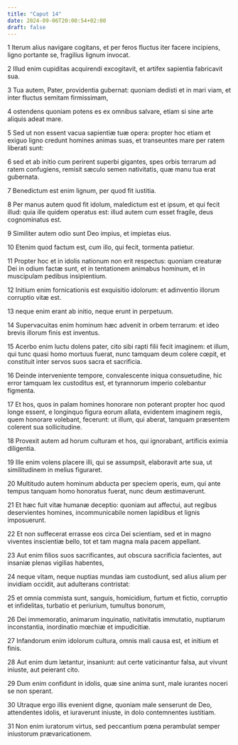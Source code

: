 ```yaml
---
title: "Caput 14"
date: 2024-09-06T20:00:54+02:00
draft: false
---
```



1 Iterum alius navigare cogitans, et per feros fluctus iter facere incipiens, ligno portante se, fragilius lignum invocat.

2 Illud enim cupiditas acquirendi excogitavit, et artifex sapientia fabricavit sua.

3 Tua autem, Pater, providentia gubernat: quoniam dedisti et in mari viam, et inter fluctus semitam firmissimam,

4 ostendens quoniam potens es ex omnibus salvare, etiam si sine arte aliquis adeat mare.

5 Sed ut non essent vacua sapientiæ tuæ opera: propter hoc etiam et exiguo ligno credunt homines animas suas, et transeuntes mare per ratem liberati sunt:

6 sed et ab initio cum perirent superbi gigantes, spes orbis terrarum ad ratem confugiens, remisit sæculo semen nativitatis, quæ manu tua erat gubernata.

7 Benedictum est enim lignum, per quod fit iustitia.

8 Per manus autem quod fit idolum, maledictum est et ipsum, et qui fecit illud: quia ille quidem operatus est: illud autem cum esset fragile, deus cognominatus est.

9 Similiter autem odio sunt Deo impius, et impietas eius.

10 Etenim quod factum est, cum illo, qui fecit, tormenta patietur.

11 Propter hoc et in idolis nationum non erit respectus: quoniam creaturæ Dei in odium factæ sunt, et in tentationem animabus hominum, et in muscipulam pedibus insipientium.

12 Initium enim fornicationis est exquisitio idolorum: et adinventio illorum corruptio vitæ est.

13 neque enim erant ab initio, neque erunt in perpetuum.

14 Supervacuitas enim hominum hæc advenit in orbem terrarum: et ideo brevis illorum finis est inventus.

15 Acerbo enim luctu dolens pater, cito sibi rapti filii fecit imaginem: et illum, qui tunc quasi homo mortuus fuerat, nunc tamquam deum colere cœpit, et constituit inter servos suos sacra et sacrificia.

16 Deinde interveniente tempore, convalescente iniqua consuetudine, hic error tamquam lex custoditus est, et tyrannorum imperio colebantur figmenta.

17 Et hos, quos in palam homines honorare non poterant propter hoc quod longe essent, e longinquo figura eorum allata, evidentem imaginem regis, quem honorare volebant, fecerunt: ut illum, qui aberat, tanquam præsentem colerent sua sollicitudine.

18 Provexit autem ad horum culturam et hos, qui ignorabant, artificis eximia diligentia.

19 Ille enim volens placere illi, qui se assumpsit, elaboravit arte sua, ut similitudinem in melius figuraret.

20 Multitudo autem hominum abducta per speciem operis, eum, qui ante tempus tanquam homo honoratus fuerat, nunc deum æstimaverunt.

21 Et hæc fuit vitæ humanæ deceptio: quoniam aut affectui, aut regibus deservientes homines, incommunicabile nomen lapidibus et lignis imposuerunt.

22 Et non suffecerat errasse eos circa Dei scientiam, sed et in magno viventes inscientiæ bello, tot et tam magna mala pacem appellant.

23 Aut enim filios suos sacrificantes, aut obscura sacrificia facientes, aut insaniæ plenas vigilias habentes,

24 neque vitam, neque nuptias mundas iam custodiunt, sed alius alium per invidiam occidit, aut adulterans contristat:

25 et omnia commista sunt, sanguis, homicidium, furtum et fictio, corruptio et infidelitas, turbatio et periurium, tumultus bonorum,

26 Dei immemoratio, animarum inquinatio, nativitatis immutatio, nuptiarum inconstantia, inordinatio mœchiæ et impudicitiæ.

27 Infandorum enim idolorum cultura, omnis mali causa est, et initium et finis.

28 Aut enim dum lætantur, insaniunt: aut certe vaticinantur falsa, aut vivunt iniuste, aut peierant cito.

29 Dum enim confidunt in idolis, quæ sine anima sunt, male iurantes noceri se non sperant.

30 Utraque ergo illis evenient digne, quoniam male senserunt de Deo, attendentes idolis, et iuraverunt iniuste, in dolo contemnentes iustitiam.

31 Non enim iuratorum virtus, sed peccantium pœna perambulat semper iniustorum prævaricationem.

